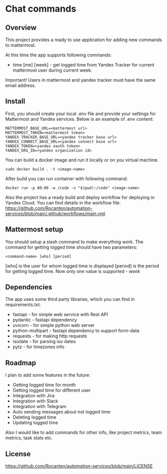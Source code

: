 # Chat commands

## Overview
This project provides a ready to use application for adding new commands to mattermost.

At this time the app supports following commands:
* time [me] [week] - get logged time from Yandex Tracker for current mattermost user during current week.

Important! Users in mattermost and yandex tracker must have the same email address.

## Install
First, you should create your local .env file and provide your settings for Mattermost and Yandex services. Below is an example of .env content:

    MATTERMOST_BASE_URL=<mattermost url>
    MATTERMOST_TOKEN=<mattermost token>
    YANDEX_TRACKER_BASE_URL=<yandex tracker base url>
    YANDEX_CONNECT_BASE_URL=<yandex connect base url>
    YANDEX_TOKEN=<yandex oauth token>
    YANDEX_ORG_ID=<yandex organization id>

You can build a docker image and run it locally or on you virtual machine.

    sudo docker build . -t <image-name>
    
After build you can run container with following command:

    docker run -p 80:80 -w /code -v "$(pwd):/code" <image-name>

Also the project has a ready build and deploy workflow for deploying in Yandex Cloud. You can find details in the workflow file: https://github.com/Rocanten/automation-services/blob/main/.github/workflows/main.yml

## Mattermost setup
You should setup a slash command to make everything work. 
The command for getting logged time should have two parameters:

    <command-name> [who] [period]
[who] is the user for whom logged time is displayed
[period] is the period for getting logged time. Now only one value is supported - _week_

## Dependencies
The app uses some third party libraries, which you can find in requirements.txt.
* fastapi - for simple web service with Rest API
* pydantic - fastapi dependency
* uvicorn - for simple python web server
* python-multipart - fastapi dependency to support form-data
* requests - for making http requests
* isodate - for parsing iso dates
* pytz - for timezones info

## Roadmap
I plan to add some features in the future:
* Getting logged time for month
* Getting logged time for different user
* Integration with Jira
* Integration with Slack
* Integration with Telegram
* Auto sending messages about not logged time
* Deleting logged time
* Updating logged time

Also I would like to add commands for other info, like project metrics, team metrics, task stats etc.
    
## License
https://github.com/Rocanten/automation-services/blob/main/LICENSE
